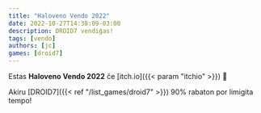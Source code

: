 ```yaml
---
title: "Haloveno Vendo 2022"
date: 2022-10-27T14:38:09-03:00
description: DROID7 vendiĝas!
tags: [vendo]
authors: [jc]
games: [droid7]
---
```


Estas **Haloveno Vendo 2022** ĉe [itch.io]({{< param "itchio" >}}) 🎃

Akiru [DROID7]({{< ref "/list_games/droid7" >}}) 90% rabaton por limigita tempo!
